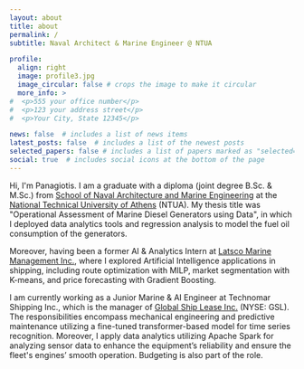 ```yaml
---
layout: about
title: about
permalink: /
subtitle: Naval Architect & Marine Engineer @ NTUA

profile:
  align: right
  image: profile3.jpg
  image_circular: false # crops the image to make it circular
  more_info: >
#  <p>555 your office number</p>
#  <p>123 your address street</p>
#  <p>Your City, State 12345</p>

news: false  # includes a list of news items
latest_posts: false  # includes a list of the newest posts
selected_papers: false # includes a list of papers marked as "selected={true}"
social: true  # includes social icons at the bottom of the page
---
```


Hi, I'm Panagiotis. I am a graduate with a diploma (joint degree B.Sc. & M.Sc.) from [School of Naval Architecture and Marine Engineering](http://www.naval.ntua.gr/) at the [National Technical University of Athens](https://www.ntua.gr/en/) (NTUA). My thesis title was "Operational Assessment of Marine Diesel Generators using Data", in which I deployed data analytics tools and regression analysis to model the fuel oil consumption of the generators.

Moreover, having been a former AI & Analytics Intern at [Latsco Marine Management Inc.](https://www.latsco.com/en), where I explored Artificial Intelligence applications in shipping, including route optimization with MILP, market segmentation with K-means, and price forecasting with Gradient Boosting.

I am currently working as a Junior Marine & AI Engineer at Technomar Shipping Inc., which is the manager of [Global Ship Lease Inc.](https://www.globalshiplease.com/) (NYSE: GSL). The responsibilities encompass mechanical engineering and predictive maintenance utilizing a fine-tuned transformer-based model for time series recognition. Moreover, I apply data analytics utilizing Apache Spark for analyzing sensor data to enhance the equipment’s reliability and ensure the fleet's engines’ smooth operation. Budgeting is also part of the role.